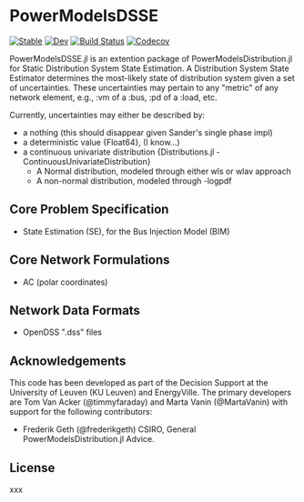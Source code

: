 # PowerModelsDSSE

[![Stable](https://img.shields.io/badge/docs-stable-blue.svg)](https://timmyfaraday.github.io/PowerModelsDSSE.jl/stable)
[![Dev](https://img.shields.io/badge/docs-dev-blue.svg)](https://timmyfaraday.github.io/PowerModelsDSSE.jl/dev)
[![Build Status](https://travis-ci.com/timmyfaraday/PowerModelsDSSE.jl.svg?branch=master)](https://travis-ci.com/timmyfaraday/PowerModelsDSSE.jl)
[![Codecov](https://codecov.io/gh/timmyfaraday/PowerModelsDSSE.jl/branch/master/graph/badge.svg)](https://codecov.io/gh/timmyfaraday/PowerModelsDSSE.jl)

PowerModelsDSSE.jl is an extention package of PowerModelsDistribution.jl for
Static Distribution System State Estimation. A Distribution System State Estimator determines the most-likely state of distribution system given a set of uncertainties. These uncertainties may pertain to any "metric" of any network element, e.g., :vm of a :bus, :pd of a :load, etc.

Currently, uncertainties may either be described by:
- a nothing (this should disappear given Sander's single phase impl)
- a deterministic value {Float64}, (I know...)
- a continuous univariate distribution {Distributions.jl -ContinuousUnivariateDistribution}
    * A Normal distribution, modeled through either wls or wlav approach
    * A non-normal distribution, modeled through -logpdf 

## Core Problem Specification

- State Estimation (SE), for the Bus Injection Model (BIM)

## Core Network Formulations

- AC (polar coordinates)

## Network Data Formats

- OpenDSS ".dss" files

## Acknowledgements

This code has been developed as part of the Decision Support at the University
of Leuven (KU Leuven) and EnergyVille. The primary developers are Tom Van Acker
(@timmyfaraday) and Marta Vanin (@MartaVanin) with support for the following
contributors:

- Frederik Geth (@frederikgeth) CSIRO, General PowerModelsDistribution.jl Advice.

## License

xxx
